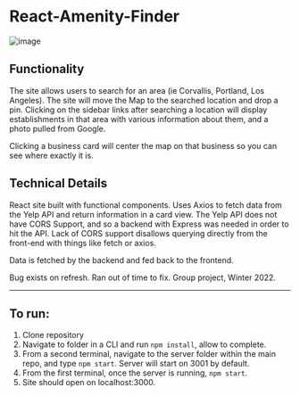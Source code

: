 # React-Amenity-Finder


![image](https://user-images.githubusercontent.com/63132397/159798059-2f8382db-2910-4302-a377-b58d99aeb0b1.png)



## Functionality 
The site allows users to search for an area (ie Corvallis, Portland, Los Angeles). The site will move the Map to the searched location and drop a pin. Clicking on the sidebar links after searching a location will display establishments in that area with various information about them, and a photo pulled from Google. 

Clicking a business card will center the map on that business so you can see where exactly it is.


## Technical Details
React site built with functional components. Uses Axios to fetch data from the Yelp API and return information in a card view. The Yelp API does not have CORS Support, and so a backend with Express was needed in order to hit the API. Lack of CORS support disallows querying directly from the front-end with things like fetch or axios. 

Data is fetched by the backend and fed back to the frontend.

Bug exists on refresh. Ran out of time to fix. Group project, Winter 2022.

----

## To run:

1. Clone repository
2. Navigate to folder in a CLI and run `npm install`, allow to complete.
3. From a second terminal, navigate to the server folder within the main repo, and type `npm start`. Server will start on 3001 by default.
4. From the first terminal, once the server is running, `npm start`.
5. Site should open on localhost:3000.
